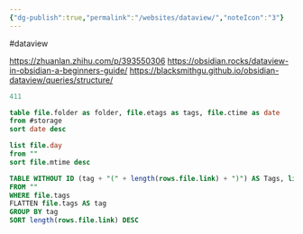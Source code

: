 ```yaml
---
{"dg-publish":true,"permalink":"/websites/dataview/","noteIcon":"3"}
---
```


#dataview

https://zhuanlan.zhihu.com/p/393550306
https://obsidian.rocks/dataview-in-obsidian-a-beginners-guide/
https://blacksmithgu.github.io/obsidian-dataview/queries/structure/

```js title:"get the note number in a line"
411

```

```sql title:"select from specific tag and display folder, tags, date"
table file.folder as folder, file.etags as tags, file.ctime as date
from #storage
sort date desc

```

```sql title:"list modify days and files"
list file.day
from ""
sort file.mtime desc
```


```sql title:"one tag a row, sort by tag"
TABLE WITHOUT ID (tag + "(" + length(rows.file.link) + ")") AS Tags, link(sort(rows.file.name)) AS Files
FROM ""
WHERE file.tags 
FLATTEN file.tags AS tag 
GROUP BY tag
SORT length(rows.file.link) DESC
```